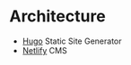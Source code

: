 # Architecture

- [Hugo](https://gohugo.io/) Static Site Generator
- [Netlify](https://www.netlifycms.org/) CMS